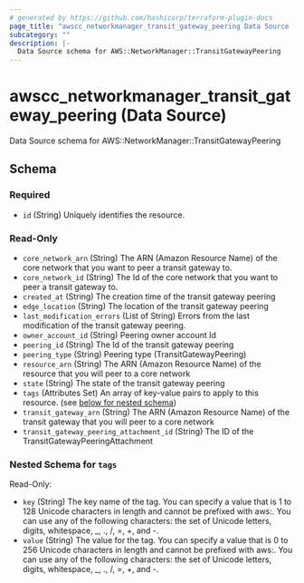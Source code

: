 ```yaml
---
# generated by https://github.com/hashicorp/terraform-plugin-docs
page_title: "awscc_networkmanager_transit_gateway_peering Data Source - terraform-provider-awscc"
subcategory: ""
description: |-
  Data Source schema for AWS::NetworkManager::TransitGatewayPeering
---
```


# awscc_networkmanager_transit_gateway_peering (Data Source)

Data Source schema for AWS::NetworkManager::TransitGatewayPeering



<!-- schema generated by tfplugindocs -->
## Schema

### Required

- `id` (String) Uniquely identifies the resource.

### Read-Only

- `core_network_arn` (String) The ARN (Amazon Resource Name) of the core network that you want to peer a transit gateway to.
- `core_network_id` (String) The Id of the core network that you want to peer a transit gateway to.
- `created_at` (String) The creation time of the transit gateway peering
- `edge_location` (String) The location of the transit gateway peering
- `last_modification_errors` (List of String) Errors from the last modification of the transit gateway peering.
- `owner_account_id` (String) Peering owner account Id
- `peering_id` (String) The Id of the transit gateway peering
- `peering_type` (String) Peering type (TransitGatewayPeering)
- `resource_arn` (String) The ARN (Amazon Resource Name) of the resource that you will peer to a core network
- `state` (String) The state of the transit gateway peering
- `tags` (Attributes Set) An array of key-value pairs to apply to this resource. (see [below for nested schema](#nestedatt--tags))
- `transit_gateway_arn` (String) The ARN (Amazon Resource Name) of the transit gateway that you will peer to a core network
- `transit_gateway_peering_attachment_id` (String) The ID of the TransitGatewayPeeringAttachment

<a id="nestedatt--tags"></a>
### Nested Schema for `tags`

Read-Only:

- `key` (String) The key name of the tag. You can specify a value that is 1 to 128 Unicode characters in length and cannot be prefixed with aws:. You can use any of the following characters: the set of Unicode letters, digits, whitespace, _, ., /, =, +, and -.
- `value` (String) The value for the tag. You can specify a value that is 0 to 256 Unicode characters in length and cannot be prefixed with aws:. You can use any of the following characters: the set of Unicode letters, digits, whitespace, _, ., /, =, +, and -.
